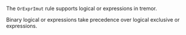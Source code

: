 The `OrExprImut` rule supports logical or expressions in tremor.

Binary logical or expressions take precedence over logical exclusive or expressions.

